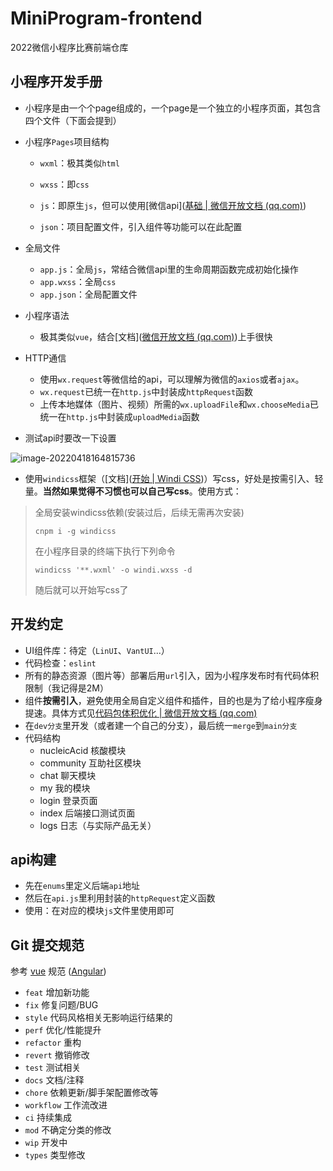# MiniProgram-frontend

2022微信小程序比赛前端仓库

## 小程序开发手册

- 小程序是由一个个page组成的，一个page是一个独立的小程序页面，其包含四个文件（下面会提到）

- 小程序`Pages`项目结构

  - `wxml`：极其类似`html`

  - `wxss`：即`css`

  - `js`：即原生`js`，但可以使用[微信api]([基础 | 微信开放文档 (qq.com)](https://developers.weixin.qq.com/miniprogram/dev/api/))
  - `json`：项目配置文件，引入组件等功能可以在此配置

- 全局文件

  - `app.js`：全局`js`，常结合微信api里的生命周期函数完成初始化操作
  - `app.wxss`：全局`css`
  - `app.json`：全局配置文件

- 小程序语法

  - 极其类似`vue`，结合[文档]([微信开放文档 (qq.com)](https://developers.weixin.qq.com/miniprogram/dev/framework/))上手很快

- HTTP通信

  - 使用`wx.request`等微信给的api，可以理解为微信的`axios`或者`ajax`。
  - `wx.request`已统一在`http.js`中封装成`httpRequest`函数
  - 上传本地媒体（图片、视频）所需的`wx.uploadFile`和`wx.chooseMedia`已统一在`http.js`中封装成`uploadMedia`函数

- 测试api时要改一下设置

![image-20220418164815736](https://peng-img.oss-cn-shanghai.aliyuncs.com/markdown-img/image-20220418164815736.png)

- 使用`windicss`框架（[文档]([开始 | Windi CSS](https://cn.windicss.org/guide/))）写css，好处是按需引入、轻量。**当然如果觉得不习惯也可以自己写css**。使用方式：

> 全局安装windicss依赖(安装过后，后续无需再次安装)
>
> ```
> cnpm i -g windicss
> ```
>
> 在小程序目录的终端下执行下列命令
>
> ```
> windicss '**.wxml' -o windi.wxss -d
> ```
> 随后就可以开始写css了

## 开发约定

- UI组件库：待定（`LinUI`、`VantUI`...）
- 代码检查：`eslint`
- 所有的静态资源（图片等）部署后用`url`引入，因为小程序发布时有代码体积限制（我记得是2M）
- 组件**按需引入**，避免使用全局自定义组件和插件，目的也是为了给小程序瘦身提速。具体方式见[代码包体积优化 | 微信开放文档 (qq.com)](https://developers.weixin.qq.com/miniprogram/dev/framework/performance/tips/start_optimizeA.html)
- 在`dev分支`里开发（或者建一个自己的分支），最后统一`merge`到`main分支`
- 代码结构
  - nucleicAcid 核酸模块
  - community 互助社区模块
  - chat 聊天模块
  - my 我的模块
  - login 登录页面
  - index 后端接口测试页面
  - logs 日志（与实际产品无关）

## api构建

- 先在`enums`里定义后端`api`地址
- 然后在`api.js`里利用封装的`httpRequest`定义函数
- 使用：在对应的模块`js`文件里使用即可

## Git 提交规范

参考 [vue](https://github.com/vuejs/vue/blob/dev/.github/COMMIT_CONVENTION.md) 规范 ([Angular](https://github.com/conventional-changelog/conventional-changelog/tree/master/packages/conventional-changelog-angular))

- `feat` 增加新功能
- `fix` 修复问题/BUG
- `style` 代码风格相关无影响运行结果的
- `perf` 优化/性能提升
- `refactor` 重构
- `revert` 撤销修改
- `test` 测试相关
- `docs` 文档/注释
- `chore` 依赖更新/脚手架配置修改等
- `workflow` 工作流改进
- `ci` 持续集成
- `mod` 不确定分类的修改
- `wip` 开发中
- `types` 类型修改
